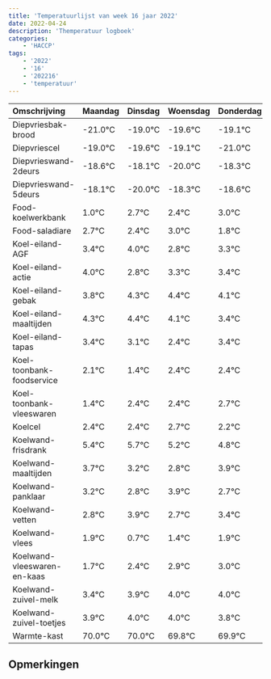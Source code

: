 ```yaml
---
title: 'Temperatuurlijst van week 16 jaar 2022'
date: 2022-04-24
description: 'Themperatuur logboek'
categories:
    - 'HACCP'
tags:
    - '2022'
    - '16'
    - '202216'
    - 'temperatuur'
---
```

|Omschrijving|Maandag|Dinsdag|Woensdag|Donderdag|Vrijdag|Zaterdag|Zondag|
|:---|:---|:---|:---|:---|:---|:---|:---|
|Diepvriesbak-brood|-21.0°C|-19.0°C|-19.6°C|-19.1°C|-21.0°C|-19.3°C|-19.6°C|
|Diepvriescel|-19.0°C|-19.6°C|-19.1°C|-21.0°C|-19.3°C|-19.6°C|-19.0°C|
|Diepvrieswand-2deurs|-18.6°C|-18.1°C|-20.0°C|-18.3°C|-18.6°C|-18.0°C|-19.2°C|
|Diepvrieswand-5deurs|-18.1°C|-20.0°C|-18.3°C|-18.6°C|-18.0°C|-19.2°C|-18.7°C|
|Food-koelwerkbank|1.0°C|2.7°C|2.4°C|3.0°C|1.8°C|2.3°C|2.4°C|
|Food-saladiare|2.7°C|2.4°C|3.0°C|1.8°C|2.3°C|2.4°C|2.1°C|
|Koel-eiland-AGF|3.4°C|4.0°C|2.8°C|3.3°C|3.4°C|3.1°C|2.4°C|
|Koel-eiland-actie|4.0°C|2.8°C|3.3°C|3.4°C|3.1°C|2.4°C|3.4°C|
|Koel-eiland-gebak|3.8°C|4.3°C|4.4°C|4.1°C|3.4°C|4.4°C|4.4°C|
|Koel-eiland-maaltijden|4.3°C|4.4°C|4.1°C|3.4°C|4.4°C|4.4°C|4.7°C|
|Koel-eiland-tapas|3.4°C|3.1°C|2.4°C|3.4°C|3.4°C|3.7°C|3.2°C|
|Koel-toonbank-foodservice|2.1°C|1.4°C|2.4°C|2.4°C|2.7°C|2.2°C|1.8°C|
|Koel-toonbank-vleeswaren|1.4°C|2.4°C|2.4°C|2.7°C|2.2°C|1.8°C|2.9°C|
|Koelcel|2.4°C|2.4°C|2.7°C|2.2°C|1.8°C|2.9°C|1.7°C|
|Koelwand-frisdrank|5.4°C|5.7°C|5.2°C|4.8°C|5.9°C|4.7°C|5.4°C|
|Koelwand-maaltijden|3.7°C|3.2°C|2.8°C|3.9°C|2.7°C|3.4°C|3.9°C|
|Koelwand-panklaar|3.2°C|2.8°C|3.9°C|2.7°C|3.4°C|3.9°C|4.0°C|
|Koelwand-vetten|2.8°C|3.9°C|2.7°C|3.4°C|3.9°C|4.0°C|4.0°C|
|Koelwand-vlees|1.9°C|0.7°C|1.4°C|1.9°C|2.0°C|2.0°C|1.8°C|
|Koelwand-vleeswaren-en-kaas|1.7°C|2.4°C|2.9°C|3.0°C|3.0°C|2.8°C|2.9°C|
|Koelwand-zuivel-melk|3.4°C|3.9°C|4.0°C|4.0°C|3.8°C|3.9°C|3.4°C|
|Koelwand-zuivel-toetjes|3.9°C|4.0°C|4.0°C|3.8°C|3.9°C|3.4°C|2.7°C|
|Warmte-kast|70.0°C|70.0°C|69.8°C|69.9°C|69.4°C|68.7°C|69.9°C|

## Opmerkingen


